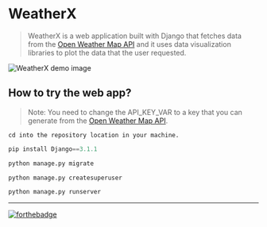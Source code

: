 # WeatherX
> WeatherX is a web application built with Django that fetches data from the [Open Weather Map API](https://openweathermap.org/api) and it uses data visualization libraries to plot the data that the user requested.

![WeatherX demo image](https://i.ibb.co/MMGzBKJ/weather-XX.png)

How to try the web app?
------
> Note: You need to change the API_KEY_VAR to a key that you can generate from the [Open Weather Map API](https://openweathermap.org/api).
```
cd into the repository location in your machine.
```
```python
pip install Django==3.1.1
```
```python
python manage.py migrate
```
```python
python manage.py createsuperuser
```
```python
python manage.py runserver
```
---
[![forthebadge](https://forthebadge.com/images/badges/made-with-python.svg)](https://github.com/debugleader/Django-ToDo)
